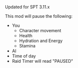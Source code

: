 Updated for SPT 3.11.x

This mod will pause the following:
- You
  - Character movement
  - Health
  - Hydration and Energy
  - Stamina
- AI
- Time of day
- Raid Timer will read "PAUSED"
